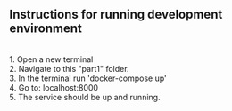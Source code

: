 ## Instructions for running development environment
<br>
1. Open a new terminal <br>
2. Navigate to this "part1" folder.<br>
3. In the terminal run 'docker-compose up' <br>
4. Go to: localhost:8000 <br>
5. The service should be up and running.
